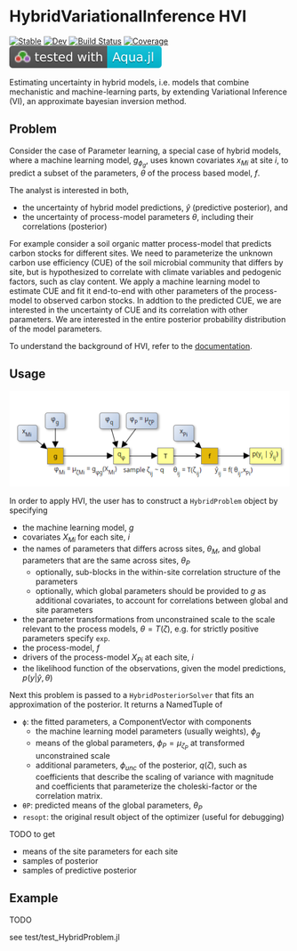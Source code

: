 # HybridVariationalInference HVI

[![Stable](https://img.shields.io/badge/docs-stable-blue.svg)](https://EarthyScience.github.io/HybridVariationalInference.jl/stable/)
[![Dev](https://img.shields.io/badge/docs-dev-blue.svg)](https://EarthyScience.github.io/HybridVariationalInference.jl/dev/)
[![Build Status](https://github.com/EarthyScience/HybridVariationalInference.jl/actions/workflows/CI.yml/badge.svg?branch=main)](https://github.com/EarthyScience/HybridVariationalInference.jl/actions/workflows/CI.yml?query=branch%3Amain)
[![Coverage](https://codecov.io/gh/EarthyScience/HybridVariationalInference.jl/branch/main/graph/badge.svg)](https://codecov.io/gh/EarthyScience/HybridVariationalInference.jl)
[![Aqua](https://raw.githubusercontent.com/JuliaTesting/Aqua.jl/master/badge.svg)](https://github.com/JuliaTesting/Aqua.jl)

Estimating uncertainty in hybrid models, 
i.e. models that combine mechanistic and machine-learning parts,
by extending Variational Inference (VI), an approximate bayesian inversion method.

## Problem

Consider the case of Parameter learning, a special case of hybrid models, 
where a machine learning model, $g_{\phi_g}$, uses known covariates $x_{Mi}$ at site $i$,
to predict a subset of the parameters, $\theta$ of the process based model, $f$.

The analyst is interested in both,
- the uncertainty of hybrid model predictions, $ŷ$ (predictive posterior), and
- the uncertainty of process-model parameters $\theta$, including their correlations
  (posterior)

For example consider a soil organic matter process-model that predicts carbon stocks for 
different sites. We need to parameterize the unknown carbon use efficiency (CUE) of the soil
microbial community that differs by site, but is hypothesized to correlate with climate variables
and pedogenic factors, such as clay content.
We apply a machine learning model to estimate CUE and fit it end-to-end with other
parameters of the process-model to observed carbon stocks.
In addtion to the predicted CUE, we are interested in the uncertainty of CUE and its correlation 
with other parameters. 
We are interested in the entire posterior probability distribution of the model parameters.

To understand the background of HVI, refer to the [documentation]((https://EarthyScience.github.io/HybridVariationalInference.jl/dev/)).

## Usage
![image info](./docs/src/hybrid_variational_setup.png)

In order to apply HVI, the user has to construct a `HybridProblem` object by specifying
- the machine learning model, $g$
- covariates $X_{Mi}$ for each site, $i$
- the names of parameters that differs across sites, $\theta_M$, and global parameters
  that are the same across sites, $\theta_P$
  - optionally, sub-blocks in the within-site correlation structure of the parameters
  - optionally, which global parameters should be provided to $g$ as additional covariates,
    to account for correlations between global and site parameters
- the parameter transformations from unconstrained scale to the scale relevant to the process models, $\theta = T(\zeta)$, e.g. for strictly positive parameters specify `exp`.
- the process-model, $f$
- drivers of the process-model $X_{Pi}$ at each site, $i$
- the likelihood function of the observations, given the model predictions, $p(y|ŷ, \theta)$

Next this problem is passed to a `HybridPosteriorSolver` that fits an approximation
of the posterior. It returns a NamedTuple of
- `ϕ`: the fitted parameters, a ComponentVector with components
  - the machine learning model parameters (usually weights), $\phi_g$
  - means of the global parameters, $\phi_P = \mu_{\zeta_P}$ at transformed 
    unconstrained scale
  - additional parameters, $\phi_{unc}$ of the posterior, $q(\zeta)$, such as 
    coefficients that describe the scaling of variance with magnitude 
    and coefficients that parameterize the choleski-factor or the correlation matrix.
- `θP`: predicted means of the global parameters, $\theta_P$ 
- `resopt`: the original result object of the optimizer (useful for debugging)

TODO to get
- means of the site parameters for each site
- samples of posterior
- samples of predictive posterior
## Example
TODO

see test/test_HybridProblem.jl





